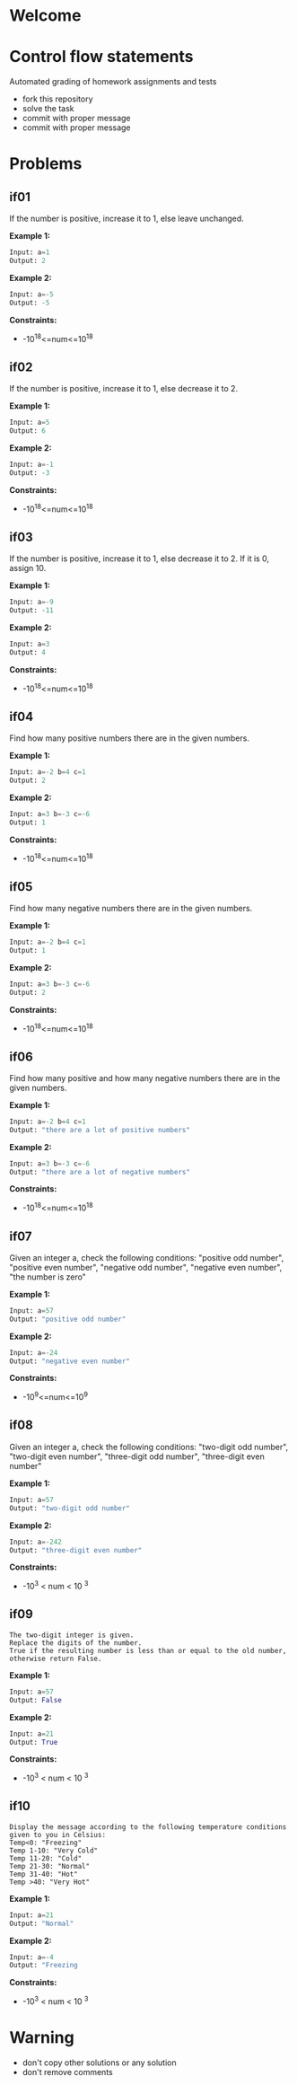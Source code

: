 # Welcome
# Control flow statements

Automated grading of homework assignments and tests
- fork this repository
- solve the task
- commit with proper message
- commit with proper message

# Problems
## if01

  If the number is positive, increase it to 1, else leave unchanged.


**Example 1:**

```Python
Input: a=1
Output: 2

```

**Example 2:**

```Python
Input: a=-5
Output: -5

```

**Constraints:**
- -10<sup>18</sup><=num<=10<sup>18</sup>

## if02

  If the number is positive, increase it to 1, else decrease it to 2.

**Example 1:**

```Python
Input: a=5
Output: 6

```

**Example 2:**

```Python
Input: a=-1
Output: -3

```

**Constraints:**
- -10<sup>18</sup><=num<=10<sup>18</sup>

## if03

  If the number is positive, increase it to 1, else decrease it to 2. If it is 0, assign 10.

**Example 1:**

```Python
Input: a=-9
Output: -11

```

**Example 2:**

```Python
Input: a=3
Output: 4

```

**Constraints:**
- -10<sup>18</sup><=num<=10<sup>18</sup>

## if04

  Find how many positive numbers there are in the given numbers.

**Example 1:**

```Python
Input: a=-2 b=4 c=1
Output: 2

```

**Example 2:**

```Python
Input: a=3 b=-3 c=-6
Output: 1

```

**Constraints:**
- -10<sup>18</sup><=num<=10<sup>18</sup>

## if05

  Find how many negative numbers there are in the given numbers.

**Example 1:**

```Python
Input: a=-2 b=4 c=1
Output: 1

```

**Example 2:**

```Python
Input: a=3 b=-3 c=-6
Output: 2

```

**Constraints:**
- -10<sup>18</sup><=num<=10<sup>18</sup>

## if06

  Find how many positive and how many negative numbers there are in the given numbers.

**Example 1:**

```Python
Input: a=-2 b=4 c=1
Output: "there are a lot of positive numbers"

```

**Example 2:**

```Python
Input: a=3 b=-3 c=-6
Output: "there are a lot of negative numbers"

```

**Constraints:**
- -10<sup>18</sup><=num<=10<sup>18</sup>

## if07

  Given an integer a, check the following conditions:
    "positive odd number",
    "positive even number",
    "negative odd number",
    "negative even number",
    "the number is zero"

**Example 1:**

```Python
Input: a=57
Output: "positive odd number"

```

**Example 2:**

```Python
Input: a=-24
Output: "negative even number"

```

**Constraints:**
- -10<sup>9</sup><=num<=10<sup>9</sup>

## if08

  Given an integer a, check the following conditions:
    "two-digit odd number",
    "two-digit even number",
    "three-digit odd number",
    "three-digit even number"

**Example 1:**

```Python
Input: a=57
Output: "two-digit odd number"

```

**Example 2:**

```Python
Input: a=-242
Output: "three-digit even number"

```

**Constraints:**
- -10<sup>3</sup> < num < 10 <sup>3</sup>

## if09

    The two-digit integer is given.
    Replace the digits of the number.
    True if the resulting number is less than or equal to the old number, otherwise return False.

**Example 1:**

```Python
Input: a=57
Output: False

```

**Example 2:**

```Python
Input: a=21
Output: True

```

**Constraints:**
- -10<sup>3</sup> < num < 10 <sup>3</sup>

## if10

    Display the message according to the following temperature conditions given to you in Celsius:
    Temp<0: "Freezing"
    Temp 1-10: "Very Cold"
    Temp 11-20: "Cold"
    Temp 21-30: "Normal"
    Temp 31-40: "Hot"
    Temp >40: "Very Hot"

**Example 1:**

```Python
Input: a=21
Output: "Normal"

```

**Example 2:**

```Python
Input: a=-4
Output: "Freezing

```

**Constraints:**
- -10<sup>3</sup> < num < 10 <sup>3</sup>


# Warning
- don't copy other solutions or any solution
- don't remove comments